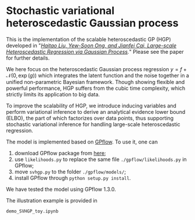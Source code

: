 Stochastic variational heteroscedastic Gaussian process
====

This is the implementation of the scalable heteroscedastic GP (HGP) developed in "*[Haitao Liu,  Yew-Soon Ong, and Jianfei Cai, Large-scale Heteroscedastic Regression via Gaussian Process](https://arxiv.org/abs/1811.01179).*" Please see the paper for further details.

We here focus on the heteroscedastic Gaussian process regression $y = f + \mathcal{N}(0, \exp(g))$ which integrates the latent function and the noise together in a unified non-parametric Bayesian framework. Though showing flexible and powerful performance, HGP suffers from the cubic time complexity, which strictly limits its application to big data. 

To improve the scalability of HGP,  we introduce inducing variables and perform variational inference to derive an analytical evidence lower bound (ELBO), the part of which factorizes over data points, thus supporting stochastic variational inference for handling large-scale heteroscedastic regression.

The model is implemented based on [GPflow](https://github.com/GPflow/GPflow). To use it, one can

1. download GPflow package from [here](https://github.com/GPflow/GPflow);
2. use  `likelihoods.py` to replace the same file `./gpflow/likelihoods.py` in GPflow; 
3. move `svhgp.py`  to  the folder `./gpflow/models/`;
4. install GPflow through `python setup.py install`.


We have tested the model using GPflow 1.3.0.

The illustration example is provided in

```
demo_SVHGP_toy.ipynb
```


